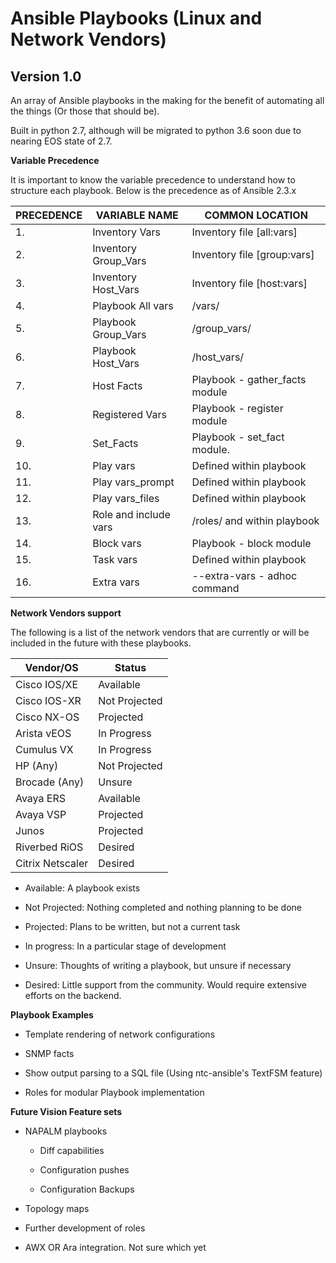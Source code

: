 # Ansible Playbooks (Linux and Network Vendors)
## Version 1.0

An array of Ansible playbooks in the making for the benefit of automating all the things (Or those that should be).

Built in python 2.7, although will be migrated to python 3.6 soon due to nearing EOS state of 2.7.


**Variable Precedence**

It is important to know the variable precedence to understand how to structure each playbook. Below is the precedence as of Ansible 2.3.x

 | PRECEDENCE |      VARIABLE NAME      |           COMMON LOCATION          |
 |------------|-------------------------|------------------------------------|
 | 1.         | Inventory Vars          | Inventory file [all:vars]          |
 | 2.         | Inventory Group_Vars    | Inventory file [group:vars]        |
 | 3.         | Inventory Host_Vars     | Inventory file [host:vars]         |
 | 4.         | Playbook All vars       | /vars/                             |
 | 5.         | Playbook Group_Vars     | /group_vars/                       |
 | 6.         | Playbook Host_Vars      | /host_vars/                        |
 | 7.         | Host Facts              | Playbook -  gather_facts module    |
 | 8.         | Registered Vars         | Playbook - register module         |
 | 9.         | Set_Facts               | Playbook - set_fact module.        |
 | 10.        | Play vars               | Defined within playbook            |
 | 11.        | Play vars_prompt        | Defined within playbook            |
 | 12.        | Play vars_files         | Defined within playbook            |
 | 13.        | Role and include vars   | /roles/ and within playbook        |
 | 14.        | Block vars              | Playbook - block module            |
 | 15.        | Task vars               | Defined within playbook            |
 | 16.        | Extra vars              | --extra-vars - adhoc command       |

**Network Vendors support**

The following is a list of the network vendors that are currently or will be included in the future with these playbooks.

 |  Vendor/OS      |   Status      |
 |-----------------|---------------|
 | Cisco IOS/XE    | Available     |
 | Cisco IOS-XR    | Not Projected |
 | Cisco NX-OS     | Projected     |
 | Arista vEOS     | In Progress   |
 | Cumulus VX      | In Progress   |
 | HP (Any)        | Not Projected |
 | Brocade (Any)   | Unsure        |
 | Avaya ERS       | Available     |
 | Avaya VSP       | Projected     |
 | Junos           | Projected     |
 | Riverbed RiOS   | Desired       |
 | Citrix Netscaler| Desired       |

- Available: A playbook exists

- Not Projected: Nothing completed and nothing planning to be done

- Projected: Plans to be written, but not a current task

- In progress: In a particular stage of development

- Unsure: Thoughts of writing a playbook, but unsure if necessary

- Desired: Little support from the community. Would require extensive efforts on the backend.

**Playbook Examples**

- Template rendering of network configurations

- SNMP facts

- Show output parsing to a SQL file (Using ntc-ansible's TextFSM feature)

- Roles for modular Playbook implementation

**Future Vision Feature sets**

- NAPALM playbooks
 
  + Diff capabilities

  + Configuration pushes

  + Configuration Backups

- Topology maps

- Further development of roles

- AWX OR Ara integration. Not sure which yet